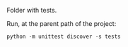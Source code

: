 Folder with tests.

Run, at the parent path of the project:

~~~
python -m unittest discover -s tests
~~~
